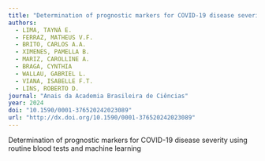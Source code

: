 ```yaml
---
title: "Determination of prognostic markers for COVID-19 disease severity using routine blood tests and machine learning"
authors:
  - LIMA, TAYNÁ E.
  - FERRAZ, MATHEUS V.F.
  - BRITO, CARLOS A.A.
  - XIMENES, PAMELLA B.
  - MARIZ, CAROLLINE A.
  - BRAGA, CYNTHIA
  - WALLAU, GABRIEL L.
  - VIANA, ISABELLE F.T.
  - LINS, ROBERTO D.
journal: "Anais da Academia Brasileira de Ciências"
year: 2024
doi: "10.1590/0001-376520242023089"
url: "http://dx.doi.org/10.1590/0001-376520242023089"
---
```


Determination of prognostic markers for COVID-19 disease severity using routine blood tests and machine learning
